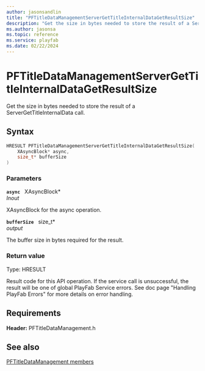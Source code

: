 ```yaml
---
author: jasonsandlin
title: "PFTitleDataManagementServerGetTitleInternalDataGetResultSize"
description: "Get the size in bytes needed to store the result of a ServerGetTitleInternalData call."
ms.author: jasonsa
ms.topic: reference
ms.service: playfab
ms.date: 02/22/2024
---
```


# PFTitleDataManagementServerGetTitleInternalDataGetResultSize  

Get the size in bytes needed to store the result of a ServerGetTitleInternalData call.  

## Syntax  
  
```cpp
HRESULT PFTitleDataManagementServerGetTitleInternalDataGetResultSize(  
    XAsyncBlock* async,  
    size_t* bufferSize  
)  
```  
  
### Parameters  
  
**`async`** &nbsp; XAsyncBlock*  
*_Inout_*  
  
XAsyncBlock for the async operation.  
  
**`bufferSize`** &nbsp; size_t*  
*output*  
  
The buffer size in bytes required for the result.  
  
  
### Return value
Type: HRESULT
  
Result code for this API operation. If the service call is unsuccessful, the result will be one of global PlayFab Service errors. See doc page "Handling PlayFab Errors" for more details on error handling.
  
  
## Requirements  
  
**Header:** PFTitleDataManagement.h
  
## See also  
[PFTitleDataManagement members](../pftitledatamanagement_members.md)  

  
  
